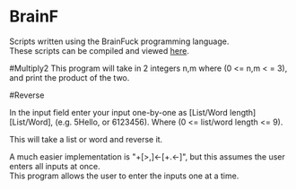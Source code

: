 # BrainF
Scripts written using the BrainFuck programming language.<br>
These scripts can be compiled and viewed <a href="http://fatiherikli.github.io/brainfuck-visualizer/" target="_blank">here</a>.

#Multiply2
This program will take in 2 integers n,m where (0 <= n,m < = 3), and print the product of the two.

#Reverse
<p>In the input field enter your input one-by-one as [List/Word length][List/Word], (e.g. 5Hello, or 6123456).  Where (0 <= list/word length <= 9).</p>
<p>This will take a list or word and reverse it.</p>
<p>A much easier implementation is "+[>,]<-[+.<-]", but this assumes the user enters all inputs at once.
<br>This program allows the user to enter the inputs one at a time.</p>
